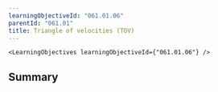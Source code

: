 ```yaml
---
learningObjectiveId: "061.01.06"
parentId: "061.01"
title: Triangle of velocities (TOV)
---
```


```tsx eval
<LearningObjectives learningObjectiveId={"061.01.06"} />
```

## Summary
